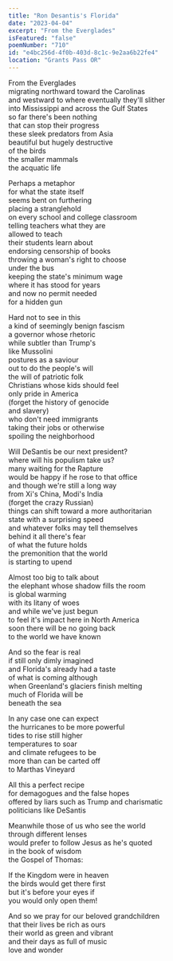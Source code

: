 ```yaml
---
title: "Ron Desantis's Florida"
date: "2023-04-04"
excerpt: "From the Everglades"
isFeatured: "false"
poemNumber: "710"
id: "e4bc256d-4f0b-403d-8c1c-9e2aa6b22fe4"
location: "Grants Pass OR"
---
```


From the Everglades  
migrating northward toward the Carolinas  
and westward to where eventually they'll slither  
into Mississippi and across the Gulf States  
so far there's been nothing  
that can stop their progress  
these sleek predators from Asia  
beautiful but hugely destructive  
of the birds  
the smaller mammals  
the acquatic life

Perhaps a metaphor  
for what the state itself  
seems bent on furthering  
placing a stranglehold  
on every school and college classroom  
telling teachers what they are  
allowed to teach  
their students learn about  
endorsing censorship of books  
throwing a woman's right to choose  
under the bus  
keeping the state's minimum wage  
where it has stood for years  
and now no permit needed  
for a hidden gun

Hard not to see in this  
a kind of seemingly benign fascism  
a governor whose rhetoric  
while subtler than Trump's  
like Mussolini  
postures as a saviour  
out to do the people's will  
the will of patriotic folk  
Christians whose kids should feel  
only pride in America  
(forget the history of genocide  
and slavery)  
who don't need immigrants  
taking their jobs or otherwise  
spoiling the neighborhood

Will DeSantis be our next president?  
where will his populism take us?  
many waiting for the Rapture  
would be happy if he rose to that office  
and though we're still a long way  
from Xi's China, Modi's India  
(forget the crazy Russian)  
things can shift toward a more authoritarian  
state with a surprising speed  
and whatever folks may tell themselves  
behind it all there's fear  
of what the future holds  
the premonition that the world  
is starting to upend

Almost too big to talk about  
the elephant whose shadow fills the room  
is global warming  
with its litany of woes  
and while we've just begun  
to feel it's impact here in North America  
soon there will be no going back  
to the world we have known

And so the fear is real  
if still only dimly imagined  
and Florida's already had a taste  
of what is coming although  
when Greenland's glaciers finish melting  
much of Florida will be  
beneath the sea

In any case one can expect  
the hurricanes to be more powerful  
tides to rise still higher  
temperatures to soar  
and climate refugees to be  
more than can be carted off  
to Marthas Vineyard

All this a perfect recipe  
for demagogues and the false hopes  
offered by liars such as Trump and charismatic  
politicians like DeSantis

Meanwhile those of us who see the world  
through different lenses  
would prefer to follow Jesus as he's quoted  
in the book of wisdom  
the Gospel of Thomas:

If the Kingdom were in heaven  
the birds would get there first  
but it's before your eyes if  
you would only open them!

And so we pray for our beloved grandchildren  
that their lives be rich as ours  
their world as green and vibrant  
and their days as full of music  
love and wonder

